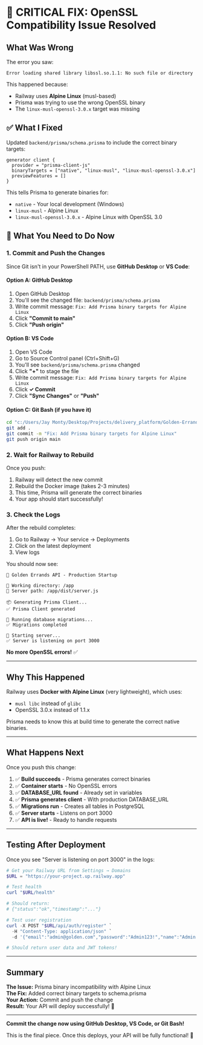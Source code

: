 # 🔧 CRITICAL FIX: OpenSSL Compatibility Issue Resolved

## What Was Wrong

The error you saw:
```
Error loading shared library libssl.so.1.1: No such file or directory
```

This happened because:
- Railway uses **Alpine Linux** (musl-based)
- Prisma was trying to use the wrong OpenSSL binary
- The `linux-musl-openssl-3.0.x` target was missing

## ✅ What I Fixed

Updated `backend/prisma/schema.prisma` to include the correct binary targets:

```prisma
generator client {
  provider = "prisma-client-js"
  binaryTargets = ["native", "linux-musl", "linux-musl-openssl-3.0.x"]
  previewFeatures = []
}
```

This tells Prisma to generate binaries for:
- `native` - Your local development (Windows)
- `linux-musl` - Alpine Linux
- `linux-musl-openssl-3.0.x` - Alpine Linux with OpenSSL 3.0

## 🚀 What You Need to Do Now

### 1. Commit and Push the Changes

Since Git isn't in your PowerShell PATH, use **GitHub Desktop** or **VS Code**:

#### Option A: GitHub Desktop
1. Open GitHub Desktop
2. You'll see the changed file: `backend/prisma/schema.prisma`
3. Write commit message: `Fix: Add Prisma binary targets for Alpine Linux`
4. Click **"Commit to main"**
5. Click **"Push origin"**

#### Option B: VS Code
1. Open VS Code
2. Go to Source Control panel (Ctrl+Shift+G)
3. You'll see `backend/prisma/schema.prisma` changed
4. Click **"+"** to stage the file
5. Write commit message: `Fix: Add Prisma binary targets for Alpine Linux`
6. Click **✓ Commit**
7. Click **"Sync Changes"** or **"Push"**

#### Option C: Git Bash (if you have it)
```bash
cd "c:/Users/Jay Monty/Desktop/Projects/delivery_platform/Golden-Errands"
git add .
git commit -m "Fix: Add Prisma binary targets for Alpine Linux"
git push origin main
```

### 2. Wait for Railway to Rebuild

Once you push:
1. Railway will detect the new commit
2. Rebuild the Docker image (takes 2-3 minutes)
3. This time, Prisma will generate the correct binaries
4. Your app should start successfully!

### 3. Check the Logs

After the rebuild completes:
1. Go to Railway → Your service → Deployments
2. Click on the latest deployment
3. View logs

You should now see:
```
🚀 Golden Errands API - Production Startup

📂 Working directory: /app
🎯 Server path: /app/dist/server.js

📦 Generating Prisma Client...
✅ Prisma Client generated

🔄 Running database migrations...
✅ Migrations completed

🌟 Starting server...
✅ Server is listening on port 3000
```

**No more OpenSSL errors!** ✅

---

## Why This Happened

Railway uses **Docker with Alpine Linux** (very lightweight), which uses:
- `musl libc` instead of `glibc`
- OpenSSL 3.0.x instead of 1.1.x

Prisma needs to know this at build time to generate the correct native binaries.

---

## What Happens Next

Once you push this change:

1. ✅ **Build succeeds** - Prisma generates correct binaries
2. ✅ **Container starts** - No OpenSSL errors
3. ✅ **DATABASE_URL found** - Already set in variables
4. ✅ **Prisma generates client** - With production DATABASE_URL
5. ✅ **Migrations run** - Creates all tables in PostgreSQL
6. ✅ **Server starts** - Listens on port 3000
7. ✅ **API is live!** - Ready to handle requests

---

## Testing After Deployment

Once you see "Server is listening on port 3000" in the logs:

```powershell
# Get your Railway URL from Settings → Domains
$URL = "https://your-project.up.railway.app"

# Test health
curl "$URL/health"

# Should return:
# {"status":"ok","timestamp":"..."}

# Test user registration
curl -X POST "$URL/api/auth/register" `
  -H "Content-Type: application/json" `
  -d '{"email":"admin@golden.com","password":"Admin123!","name":"Admin User"}'

# Should return user data and JWT tokens!
```

---

## Summary

**The Issue:** Prisma binary incompatibility with Alpine Linux  
**The Fix:** Added correct binary targets to schema.prisma  
**Your Action:** Commit and push the change  
**Result:** Your API will deploy successfully! 🎉

---

**Commit the change now using GitHub Desktop, VS Code, or Git Bash!**

This is the final piece. Once this deploys, your API will be fully functional! 🚀
